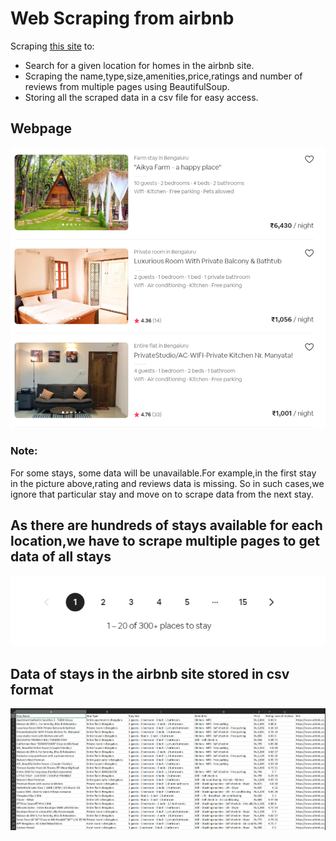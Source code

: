 # Web Scraping from airbnb

Scraping [this site](https://www.airbnb.co.in/s/bangalore/homes) to:
- Search for a given location for homes in the airbnb site.
- Scraping the name,type,size,amenities,price,ratings and number of reviews from multiple pages using BeautifulSoup.
- Storing all the scraped data in a csv file for easy access.

## Webpage

![webpage](stay_listing.png)

### Note:
For some stays, some data will be unavailable.For example,in the first stay in the picture above,rating and reviews data is missing.
So in such cases,we ignore that particular stay and move on to scrape data from the next stay.

## As there are hundreds of stays available for each location,we have to scrape multiple pages to get data of all stays

![multiple pages](pages.png)


## Data of stays in the airbnb site stored in csv format

![data](csv.png)

